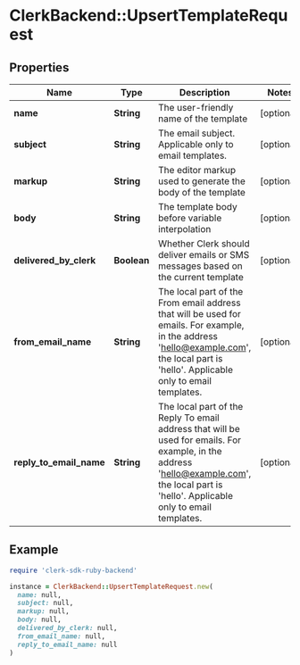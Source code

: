# ClerkBackend::UpsertTemplateRequest

## Properties

| Name | Type | Description | Notes |
| ---- | ---- | ----------- | ----- |
| **name** | **String** | The user-friendly name of the template | [optional] |
| **subject** | **String** | The email subject. Applicable only to email templates. | [optional] |
| **markup** | **String** | The editor markup used to generate the body of the template | [optional] |
| **body** | **String** | The template body before variable interpolation | [optional] |
| **delivered_by_clerk** | **Boolean** | Whether Clerk should deliver emails or SMS messages based on the current template | [optional] |
| **from_email_name** | **String** | The local part of the From email address that will be used for emails. For example, in the address &#39;hello@example.com&#39;, the local part is &#39;hello&#39;. Applicable only to email templates. | [optional] |
| **reply_to_email_name** | **String** | The local part of the Reply To email address that will be used for emails. For example, in the address &#39;hello@example.com&#39;, the local part is &#39;hello&#39;. Applicable only to email templates. | [optional] |

## Example

```ruby
require 'clerk-sdk-ruby-backend'

instance = ClerkBackend::UpsertTemplateRequest.new(
  name: null,
  subject: null,
  markup: null,
  body: null,
  delivered_by_clerk: null,
  from_email_name: null,
  reply_to_email_name: null
)
```

